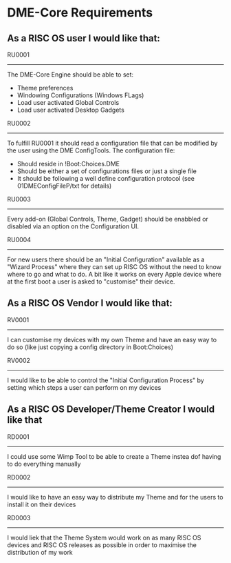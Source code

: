 # DME-Core Requirements

## As a RISC OS user I would like that:
RU0001
______
The DME-Core Engine should be able to set:
- Theme preferences
- Windowing Configurations (Windows FLags)
- Load user activated Global Controls
- Load user activated Desktop Gadgets

RU0002
______
To fulfill RU0001 it should read a configuration file that can be modified by the user using the DME ConfigTools.
The configuration file:
- Should reside in !Boot:Choices.DME
- Should be either a set of configurations files or just a single file
- It should be following a well define configuration protocol (see 01DMEConfigFileP/txt for details)

RU0003
______
Every add-on (Global Controls, Theme, Gadget) should be enabbled or disabled via an option on the Configuration UI.

RU0004
______
For new users there should be an "Initial Configuration" available as a "Wizard Process" where they can set up RISC OS without the need to know where to go and what to do. A bit like it works on every Apple device where at the first boot a user is asked to "customise" their device.

## As a RISC OS Vendor I would like that:
RV0001
______
I can customise my devices with my own Theme and have an easy way to do so (like just copying a config directory in Boot:Choices)

RV0002
______
I would like to be able to control the "Initial Configuration Process" by setting which steps a user can perform on my devices

## As a RISC OS Developer/Theme Creator I would like that
RD0001
______
I could use some Wimp Tool to be able to create a Theme instea dof having to do everything manually

RD0002
______
I would like to have an easy way to distribute my Theme and for the users to install it on their devices

RD0003
______
I would liek that the Theme System would work on as many RISC OS devices and RISC OS releases as possible in order to maximise the distribution of my work
 

